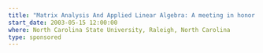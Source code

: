 ```yaml
---
title: "Matrix Analysis And Applied Linear Algebra: A meeting in honor of Carl Meyer on the occasion of his 60th birthday"
start_date: 2003-05-15 12:00:00
where: North Carolina State University, Raleigh, North Carolina
type: sponsored
---
```


